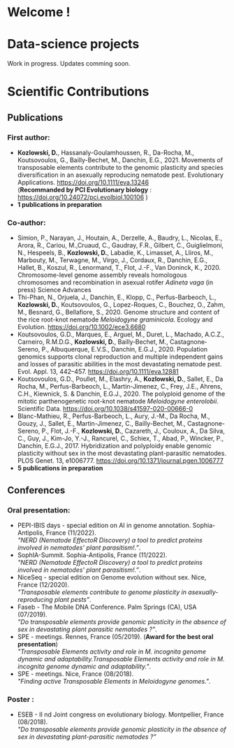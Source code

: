 # Welcome !

# Data-science projects

Work in progress. Updates comming soon.


# Scientific Contributions 

## Publications 

### First author:
- **Kozlowski, D.**, Hassanaly-Goulamhoussen, R., Da-Rocha, M., Koutsovoulos, G., Bailly-Bechet, M., Danchin, E.G., 2021. Movements of transposable elements contribute to the genomic plasticity and species diversification in an asexually reproducing nematode pest. Evolutionary Applications. https://doi.org/10.1111/eva.13246 <br>(**Recommanded by PCI Evolutionary biology** : https://doi.org/10.24072/pci.evolbiol.100106 )
- **1 publications in preparation**

### Co-author:
- Simion, P., Narayan, J., Houtain, A., Derzelle, A., Baudry, L., Nicolas, E., Arora, R., Cariou, M.,Cruaud, C., Gaudray, F.R., Gilbert, C., Guiglielmoni, N., Hespeels, B., **Kozlowski, D.**, Labadie, K., Limasset, A., Lliros, M., Marbouty, M., Terwagne, M., Virgo, J., Cordaux, R., Danchin, E.G., Hallet, B., Koszul, R., Lenormand, T., Flot, J.-F., Van Doninck, K., 2020. Chromosome-level genome assembly reveals homologous chromosomes and recombination in asexual rotifer _Adineta vaga_ (in press) Science Advances
- Thi-Phan, N., Orjuela, J., Danchin, E., Klopp, C., Perfus-Barbeoch, L., **Kozlowski, D.**, Koutsovoulos, G., Lopez-Roques, C., Bouchez, O., Zahm, M., Besnard, G., Bellafiore, S., 2020. Genome structure and content of the rice root-knot nematode _Meloidogyne graminicola_. Ecology and Evolution. https://doi.org/10.1002/ece3.6680
- Koutsovoulos, G.D., Marques, E., Arguel, M., Duret, L., Machado, A.C.Z., Carneiro, R.M.D.G., **Kozlowski, D.**, Bailly‐Bechet, M., Castagnone‐Sereno, P., Albuquerque, E.V.S., Danchin, E.G.J., 2020. Population genomics supports clonal reproduction and multiple independent gains and losses of parasitic abilities in the most devastating nematode pest. Evol. Appl. 13, 442–457. https://doi.org/10.1111/eva.12881
- Koutsovoulos, G.D., Poullet, M., Elashry, A., **Kozlowski, D.**, Sallet, E., Da Rocha, M., Perfus-Barbeoch, L., Martin-Jimenez, C., Frey, J.E., Ahrens, C.H., Kiewnick, S. \& Danchin, E.G.J., 2020. The polyploid genome of the mitotic parthenogenetic root-knot nematode _Meloidogyne enterolobii_. Scientific Data. https://doi.org/10.1038/s41597-020-00666-0
- Blanc-Mathieu, R., Perfus-Barbeoch, L., Aury, J.-M., Da Rocha, M., Gouzy, J., Sallet, E., Martin-Jimenez, C., Bailly-Bechet, M., Castagnone-Sereno, P., Flot, J.-F., **Kozlowski, D.**, Cazareth, J., Couloux, A., Da Silva, C., Guy, J., Kim-Jo, Y.-J., Rancurel, C., Schiex, T., Abad, P., Wincker, P., Danchin, E.G.J., 2017. Hybridization and polyploidy enable genomic plasticity without sex in the most devastating plant-parasitic nematodes. PLOS Genet. 13, e1006777. https://doi.org/10.1371/journal.pgen.1006777
- **5 publications in preparation** 

## Conferences 

### Oral presentation:
- PEPI-IBIS days - special edition on AI in genome annotation. Sophia-Antipolis, France (11/2022).<br>_"NERD (Nematode EffectoR Discovery)
a tool to predict proteins involved in nematodes' plant parasitism!.”_.
- SophIA-Summit. Sophia-Antipolis, France (11/2022).<br>_"NERD (Nematode EffectoR Discovery)
a tool to predict proteins involved in nematodes' plant parasitism!.”_.
- NiceSeq - special edition on Genome evolution without sex. Nice, France (12/2020).<br>_"Transposable elements contribute to genome plasticity in asexually-reproducing plant pests”_.
- Faseb - The Mobile DNA Conference. Palm Springs (CA), USA (07/2019).<br>_"Do transposable elements provide genomic plasticity in the absence of sex in devastating plant parasitic nematodes ?"_.
- SPE - meetings. Rennes, France (05/2019). (**Award for the best oral presentation**)<br>_"Transposable Elements activity and role in M. incognita genome dynamic and adaptability.Transposable Elements activity and role in M. incognita genome dynamic and adaptability."_.
- SPE - meetings. Nice, France (08/2018).<br>_"Finding active Transposable Elements in Meloidogyne genomes."_.

### Poster :
- ESEB - II nd Joint congress on evolutionary biology. Montpellier, France (08/2018).<br>_"Do transposable elements provide genomic plasticity in the absence of sex in devastating plant-parasitic nematodes ?"_
